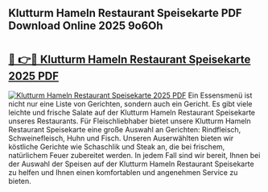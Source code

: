 ## Klutturm Hameln Restaurant Speisekarte PDF Download Online 2025 9o6Oh

# <h2><a href="http://gc9nmc.nevu.top/?p=Klutturm+Hameln+Restaurant+Speisekarte">🔗 👉🔴 Klutturm Hameln Restaurant Speisekarte 2025 PDF</a></h2>

[![Klutturm Hameln Restaurant Speisekarte 2025 PDF](https://i.imgur.com/dBaPXMq.png)](http://gc9nmc.nevu.top/?p=Klutturm+Hameln+Restaurant+Speisekarte)
Ein Essensmenü ist nicht nur eine Liste von Gerichten, sondern auch ein Gericht. Es gibt viele leichte und frische Salate auf der Klutturm Hameln Restaurant Speisekarte unseres Restaurants. Für Fleischliebhaber bietet unsere Klutturm Hameln Restaurant Speisekarte eine große Auswahl an Gerichten: Rindfleisch, Schweinefleisch, Huhn und Fisch. Unseren Auserwählten bieten wir köstliche Gerichte wie Schaschlik und Steak an, die bei frischem, natürlichem Feuer zubereitet werden. In jedem Fall sind wir bereit, Ihnen bei der Auswahl der Speisen auf der Klutturm Hameln Restaurant Speisekarte zu helfen und Ihnen einen komfortablen und angenehmen Service zu bieten.
